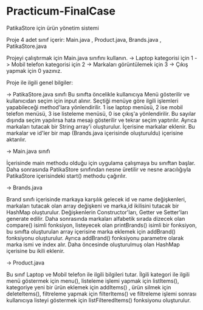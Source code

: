 # Practicum-FinalCase

PatikaStore için ürün yönetim sistemi

Proje 4 adet sınıf içerir: Main.java , Product.java, Brands.java , PatikaStore.java

Projeyi çalıştırmak için Main.java sınıfını kullanın.
-> Laptop kategorisi için 1
-> Mobil telefon kategorisi için 2
-> Markaları görüntülemek için 3
-> Çıkış yapmak için 0 
yazınız.


Proje ile ilgili genel bilgiler: 

-> PatikaStore.java sınıfı 
Bu sınıfta öncelikle kullanıcıya Menü gösterilir ve  kullanıcıdan seçim için input alınır. 
Seçtiği menüye göre ilgili işlemleri yapabileceği method'lara yönlendirilir.
1 ise laptop menüsü, 2 ise mobil telefon menüsü, 3 ise listeleme menüsü, 0 ise çıkış'a yönlendirilir.
Bu sayılar dışında seçim yapılırsa hata mesajı gösterilir ve tekrar seçim yaptırılır. 
Ayrıca markaları tutacak bir String array'i oluşturulur. İçerisine markalar eklenir.
Bu markalar ve id'ler bir map (Brands.java içerisinde oluşturuldu) içerisine aktarılır.

-> Main.java sınıfı

İçerisinde main methodu olduğu için uygulama çalışmaya bu sınıftan başlar.
Daha sonrasında PatikaStore sınıfından nesne üretilir ve nesne aracılığıyla PatikaStore içerisindeki start() methodu çağırılır. 

-> Brands.java

Brand sınıfı içerisinde markaya karşılık gelecek id ve name değişkenleri, markaları tutacak olan array değişkeni ve marka,id ikilisini tutacak bir HashMap oluşturulur.
Değişkenlerin Constructor'ları, Getter ve Setter'ları generate edilir.
Daha sonrasında markaları alfabetik sırada dizecek olan compare() isimli fonksiyon, listeyecek olan printBrands() isimli bir fonksiyon, bu sınıfta oluşturulan array içerisine marka eklemek için addBrand() fonksiyonu oluşturulur.
Ayrıca addBrand() fonksiyonu parametre olarak marka ismi ve index alır. Daha öncesinde oluşturulmuş olan HashMap içerisine bu ikili eklenir.

-> Product.java

Bu sınıf Laptop ve Mobil telefon ile ilgili bilgileri tutar. 
İlgili kategori ile ilgili menü göstermek için menu(), listeleme işlemi yapmak için listItems(), kategoriye yeni bir ürün eklemek için addItems() , ürün silmek için deleteItems(), filtreleme yapmak için filterItems() ve filtreleme işlemi sonrası kullanıcıya listeyi göstermek için listFilteredItems() fonksiyonu
oluşturulur.

